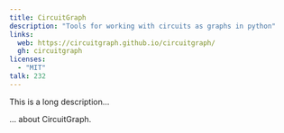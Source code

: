 ```yaml
---
title: CircuitGraph
description: "Tools for working with circuits as graphs in python"
links:
  web: https://circuitgraph.github.io/circuitgraph/
  gh: circuitgraph
licenses:
  - "MIT"
talk: 232
---
```


This is a long description...
<!--more-->
... about CircuitGraph.
